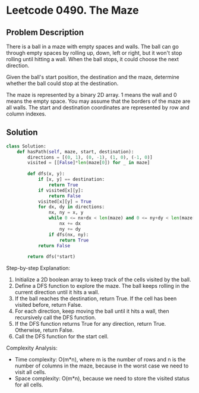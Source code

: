 # Leetcode 0490. The Maze

## Problem Description
There is a ball in a maze with empty spaces and walls. The ball can go through empty spaces by rolling up, down, left or right, but it won't stop rolling until hitting a wall. When the ball stops, it could choose the next direction.

Given the ball's start position, the destination and the maze, determine whether the ball could stop at the destination.

The maze is represented by a binary 2D array. 1 means the wall and 0 means the empty space. You may assume that the borders of the maze are all walls. The start and destination coordinates are represented by row and column indexes.

## Solution
```python
class Solution:
    def hasPath(self, maze, start, destination):
        directions = [(0, 1), (0, -1), (1, 0), (-1, 0)]
        visited = [[False]*len(maze[0]) for _ in maze]
        
        def dfs(x, y):
            if [x, y] == destination:
                return True
            if visited[x][y]:
                return False
            visited[x][y] = True
            for dx, dy in directions:
                nx, ny = x, y
                while 0 <= nx+dx < len(maze) and 0 <= ny+dy < len(maze[0]) and maze[nx+dx][ny+dy] == 0:
                    nx += dx
                    ny += dy
                if dfs(nx, ny):
                    return True
            return False
        
        return dfs(*start)
```

Step-by-step Explanation: 
1. Initialize a 2D boolean array to keep track of the cells visited by the ball.
2. Define a DFS function to explore the maze. The ball keeps rolling in the current direction until it hits a wall.
3. If the ball reaches the destination, return True. If the cell has been visited before, return False.
4. For each direction, keep moving the ball until it hits a wall, then recursively call the DFS function.
5. If the DFS function returns True for any direction, return True. Otherwise, return False.
6. Call the DFS function for the start cell.

Complexity Analysis: 
- Time complexity: O(m*n), where m is the number of rows and n is the number of columns in the maze, because in the worst case we need to visit all cells.
- Space complexity: O(m*n), because we need to store the visited status for all cells.